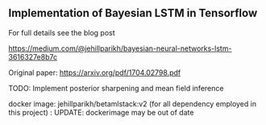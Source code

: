 
## Implementation of Bayesian LSTM in Tensorflow

For full details see the blog post

https://medium.com/@jehillparikh/bayesian-neural-networks-lstm-3616327e8b7c

Original paper: https://arxiv.org/pdf/1704.02798.pdf

TODO: Implement posterior sharpening and mean field inference 

docker image: jehillparikh/betamlstack:v2 (for all dependency employed in this project) : UPDATE: dockerimage may be out of date
